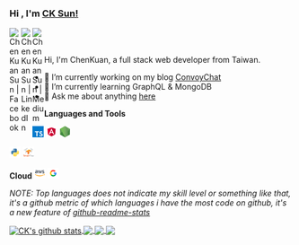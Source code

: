 ### Hi , I'm [CK Sun!](https://chenkuansun.github.io/)

<a href="https://www.facebook.com/MidoYa">
  <img align="left" alt="ChenKuan Sun | Facebook" width="21px" src="https://raw.githubusercontent.com/ChenKuanSun/ChenKuanSun/master/assets/icons8-facebook-50.svg" />
</a>
<a href="https://www.linkedin.com/in/chenkuan-sun-430566132/">
  <img align="left" alt="ChenKuan Sun | LinkedIn" width="20px" src="https://raw.githubusercontent.com/ChenKuanSun/ChenKuanSun/master/assets/icons8-linkedin-50.svg" />
</a>
<a href="https://medium.com/@fgriasa123">
  <img align="left" alt="ChenKuan Sun | Medium" width="21px" src="https://raw.githubusercontent.com/ChenKuanSun/ChenKuanSun/master/assets/icons8-medium-50.svg" />
</a>

<br />
<br />

Hi, I'm ChenKuan, a full stack web developer from Taiwan.

- 🔭 I’m currently working on my blog [ConvoyChat](https://github.com/chenkuansun/convoychat)
- 🌱 I’m currently learning GraphQL & MongoDB
- 💬 Ask me about anything [here](https://github.com/chenkuansun/chenkuansun/issues)

**Languages and Tools**
<!-- <code><img height="20" src="https://raw.githubusercontent.com/github/explore/80688e429a7d4ef2fca1e82350fe8e3517d3494d/topics/javascript/javascript.png"></code> -->
<code><img height="20" src="https://raw.githubusercontent.com/github/explore/80688e429a7d4ef2fca1e82350fe8e3517d3494d/topics/typescript/typescript.png"></code>
<code><img height="20" src="https://raw.githubusercontent.com/github/explore/80688e429a7d4ef2fca1e82350fe8e3517d3494d/topics/angular/angular.png"></code>
<code><img height="20" src="https://raw.githubusercontent.com/github/explore/80688e429a7d4ef2fca1e82350fe8e3517d3494d/topics/nodejs/nodejs.png"></code>
<!-- <code><img height="20" src="https://raw.githubusercontent.com/github/explore/80688e429a7d4ef2fca1e82350fe8e3517d3494d/topics/cpp/cpp.png"></code> -->
<code><img height="20" src="https://raw.githubusercontent.com/github/explore/80688e429a7d4ef2fca1e82350fe8e3517d3494d/topics/python/python.png"></code>
<code><img height="20" src="https://raw.githubusercontent.com/github/explore/80688e429a7d4ef2fca1e82350fe8e3517d3494d/topics/tensorflow/tensorflow.png"></code>


**Cloud**
<code><img height="20" src="https://raw.githubusercontent.com/github/explore/fbceb94436312b6dacde68d122a5b9c7d11f9524/topics/aws/aws.png"></code>
<code><img height="20" src="https://raw.githubusercontent.com/github/explore/80688e429a7d4ef2fca1e82350fe8e3517d3494d/topics/google/google.png"></code>

<!---https://vercel.com/chenkuansun/github-readme-stats
  if you have forked this to use on your profile,
  Change the `github-readme-stats.vercel.app` to `github-readme-stats.vercel.app`
--->

<!-- Change the `github-readme-stats.vercel.app` to `github-readme-stats.vercel.app`  -->

_NOTE: Top languages does not indicate my skill level or something like that, it's a github metric of which languages i have the most code on github, it's a new feature of [github-readme-stats](https://github.com/chenkuansun/github-readme-stats)_

<a href="https://github.com/chenkuansun/github-readme-stats">
  <img align="center" src="https://github-readme-stats.vercel.app/api?username=chenkuansun&show_icons=true&include_all_commits=true&theme=algolia" alt="CK's github stats" />
</a>

<a href="https://github.com/chenkuansun/github-readme-stats">
  <!-- Change the `github-readme-stats.vercel.app` to `github-readme-stats.vercel.app`  -->
  <img align="center" src="https://github-readme-stats.vercel.app/api/top-langs/?username=chenkuansun&layout=compact&theme=algolia" />
</a>

<a href="https://github.com/chenkuansun/github-readme-stats">
  <!-- Change the `github-readme-stats.vercel.app` to `github-readme-stats.vercel.app`  -->
  <img align="center" src="https://github-readme-stats.vercel.app/api/pin/?username=chenkuansun&repo=github-readme-stats&theme=algolia" />
</a>
   
<a href="https://github.com/chenkuansun/chenkuansun.github.io">
  <!-- Change the `github-readme-stats.vercel.app` to `github-readme-stats.vercel.app`  -->
  <img align="center" src="https://github-readme-stats.vercel.app/api/pin/?username=chenkuansun&repo=chenkuansun.github.io&theme=algolia" />
</a>
